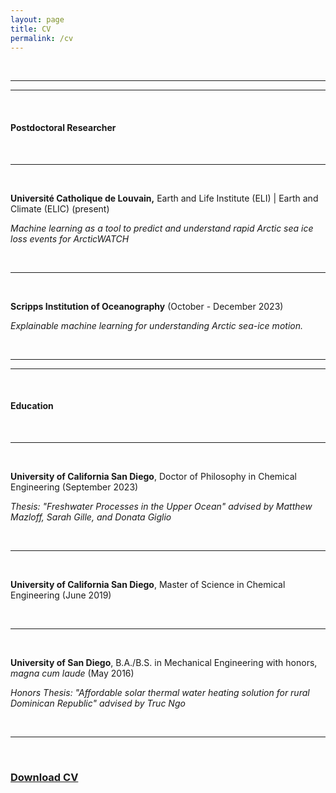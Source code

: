 ```yaml
---
layout: page
title: CV
permalink: /cv
---
```



<br>
<hr>
<hr>
<br>
<p><H4>Postdoctoral Researcher</H4></p>
<br>
<hr>
<br>
<p><b>Université Catholique de Louvain,</b> Earth and Life Institute (ELI) | Earth and Climate (ELIC) (present)</p>
<p><i>Machine learning as a tool to predict and understand rapid Arctic sea ice loss events for ArcticWATCH</i></p>
<br>
<hr>
<br>
<p><b>Scripps Institution of Oceanography</b> (October - December 2023)</p>
<p><i>Explainable machine learning for understanding Arctic sea-ice motion.</i></p>
<br>
<hr>
<hr>
<br>

<p><H4>Education</H4></p>
<br>
<hr>
<br>
<p><b>University of California San Diego</b>, Doctor of Philosophy in Chemical Engineering (September 2023)</p>
<p><i>Thesis: "Freshwater Processes in the Upper Ocean" advised by Matthew Mazloff, Sarah Gille, and Donata Giglio</i></p>
<br>
<hr>
<br>
<p><b>University of California San Diego</b>, Master of Science in Chemical Engineering (June 2019)</p>
<br>
<hr>
<br>
<p><b>University of San Diego</b>, B.A./B.S. in Mechanical Engineering with honors, <i>magna cum laude</i> (May 2016)</p>
<p><i>Honors Thesis: "Affordable solar thermal water heating solution for rural Dominican Republic" advised by Truc Ngo</i></p>
<br>
<hr>
<br>
<p><H3><a href="/Hoffman_CV.pdf">Download CV</a></H3></p>
